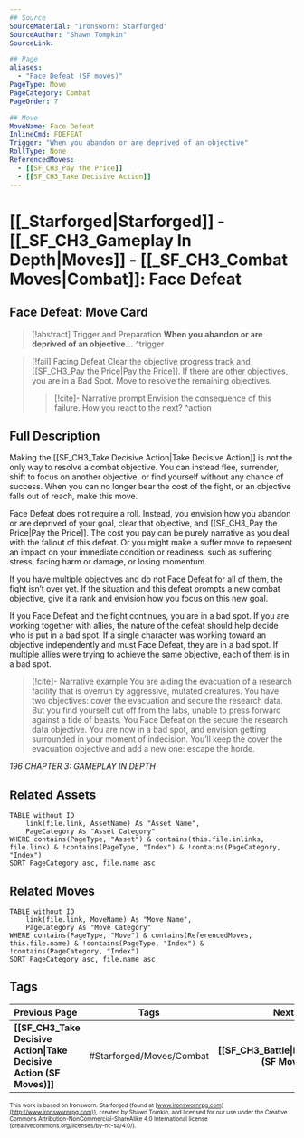```yaml
---
## Source
SourceMaterial: "Ironsworn: Starforged"
SourceAuthor: "Shawn Tompkin"
SourceLink: 

## Page
aliases:
  - "Face Defeat (SF moves)"
PageType: Move
PageCategory: Combat
PageOrder: 7

## Move
MoveName: Face Defeat
InlineCmd: FDEFEAT
Trigger: "When you abandon or are deprived of an objective"
RollType: None
ReferencedMoves: 
  - [[SF_CH3_Pay the Price]]
  - [[SF_CH3_Take Decisive Action]]
---
```

# [[_Starforged|Starforged]] - [[_SF_CH3_Gameplay In Depth|Moves]] - [[_SF_CH3_Combat Moves|Combat]]: Face Defeat
## Face Defeat: Move Card
>[!abstract]  Trigger and Preparation
>**When you abandon or are deprived of an objective...** ^trigger

> [!fail] Facing Defeat
> Clear the objective progress track and [[SF_CH3_Pay the Price|Pay the Price]].
> If there are other objectives, you are in a Bad Spot. Move to resolve the remaining objectives.
> > [!cite]- Narrative prompt
> > Envision the consequence of this failure.  How you react to the next? ^action

## Full Description
Making the [[SF_CH3_Take Decisive Action|Take Decisive Action]] is not the only way to resolve a combat objective. You can instead flee, surrender, shift to focus on another objective, or find yourself without any chance of success. When you can no longer bear the cost of the fight, or an objective falls out of reach, make this move. 

Face Defeat does not require a roll. Instead, you envision how you abandon or are deprived of your goal, clear that objective, and [[SF_CH3_Pay the Price|Pay the Price]]. The cost you pay can be purely narrative as you deal with the fallout of this defeat. Or you might make a suffer move to represent an impact on your immediate condition or readiness, such as suffering stress, facing harm or damage, or losing momentum. 

If you have multiple objectives and do not Face Defeat for all of them, the fight isn’t over yet. If the situation and this defeat prompts a new combat objective, give it a rank and envision how you focus on this new goal. 

If you Face Defeat and the fight continues, you are in a bad spot. If you are working together with allies, the nature of the defeat should help decide who is put in a bad spot. If a single character was working toward an objective independently and must Face Defeat, they are in a bad spot. If multiple allies were trying to achieve the same objective, each of them is in a bad spot.

> [!cite]- Narrative example
> You are aiding the evacuation of a research facility that is overrun by aggressive, mutated creatures. You have two objectives: cover the evacuation and secure the research data. But you find yourself cut off from the labs, unable to press forward against a tide of beasts. You Face Defeat on the secure the research data objective. You are now in a bad spot, and envision getting surrounded in your moment of indecision. You’ll keep the cover the evacuation objective and add a new one: escape the horde.

*196 CHAPTER 3: GAMEPLAY IN DEPTH*

## Related Assets
```dataview
TABLE without ID
	link(file.link, AssetName) As "Asset Name",
	PageCategory As "Asset Category"
WHERE contains(PageType, "Asset") & contains(this.file.inlinks, file.link) & !contains(PageType, "Index") & !contains(PageCategory, "Index")
SORT PageCategory asc, file.name asc
```

## Related Moves
```dataview
TABLE without ID
	link(file.link, MoveName) As "Move Name",
	PageCategory As "Move Category"
WHERE contains(PageType, "Move") & contains(ReferencedMoves, this.file.name) & !contains(PageType, "Index") & !contains(PageCategory, "Index")
SORT PageCategory asc, file.name asc
```

## Tags
| Previous Page | Tags | Next Page |
|:--- |:---:| ---:|
| **[[SF_CH3_Take Decisive Action\|Take Decisive Action (SF Moves)]]** | #Starforged/Moves/Combat | **[[SF_CH3_Battle\|Battle (SF Moves)]]** |

<font size=-2>This work is based on Ironsworn: Starforged (found at [www.ironswornrpg.com](http://www.ironswornrpg.com)), created by Shawn Tomkin, and licensed for our use under the Creative Commons Attribution-NonCommercial-ShareAlike 4.0 International license  (creativecommons.org/licenses/by-nc-sa/4.0/).</font>